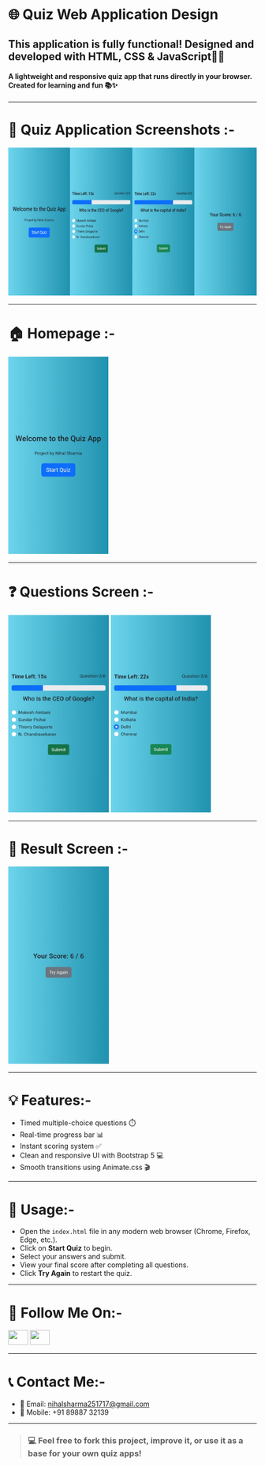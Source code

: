 # 🌐 Quiz Web Application Design
## This application is fully functional! Designed and developed with HTML, CSS & JavaScript🧑‍💻
#### A lightweight and responsive quiz app that runs directly in your browser. Created for learning and fun 📚✨

---

# 🎯 Quiz Application Screenshots :-
<img src="./PRJ ScrnShts/MERGED.png" height="300em">

---

# 🏠 Homepage :-
<img src="./PRJ ScrnShts/HOMEPAGE.jpg" height="400em">

---

# ❓ Questions Screen :-
<img src="./PRJ ScrnShts/QSS1.jpg" height="400em">
<img src="./PRJ ScrnShts/QSS2.jpg" height="400em">

---

# 🏁 Result Screen :-
<img src="./PRJ ScrnShts/RESULT.jpg" height="400em">

---

# 💡 Features:-

- Timed multiple-choice questions ⏱️  
- Real-time progress bar 📊  
- Instant scoring system ✅  
- Clean and responsive UI with Bootstrap 5 💻  
- Smooth transitions using Animate.css 🎬  

---

# 📱 Usage:-

* Open the `index.html` file in any modern web browser (Chrome, Firefox, Edge, etc.).
* Click on **Start Quiz** to begin.
* Select your answers and submit.
* View your final score after completing all questions.
* Click **Try Again** to restart the quiz.

---

# 📲 Follow Me On:-
<p align="left">
<a href="https://www.linkedin.com/in/nihal-sharma-sh/" target="_blank"><img src="https://raw.githubusercontent.com/rahuldkjain/github-profile-readme-generator/master/src/images/icons/Social/linked-in-alt.svg" height="30" width="40" /></a>
<a href="https://www.instagram.com/nihall_sharma/" target="_blank"><img src="https://raw.githubusercontent.com/rahuldkjain/github-profile-readme-generator/master/src/images/icons/Social/instagram.svg" height="30" width="40" /></a>
</p>

---

# 📞 Contact Me:-
* 📧 Email: nihalsharma251717@gmail.com
* 📱 Mobile: +91 89887 32139

---

> ### 💻 Feel free to fork this project, improve it, or use it as a base for your own quiz apps!